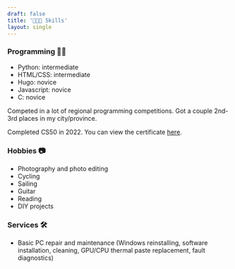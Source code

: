 ```yaml
---
draft: false
title: '👨🏻‍🎓 Skills'
layout: single
---
```

### Programming 👨‍💻
- Python: intermediate
- HTML/CSS: intermediate
- Hugo: novice
- Javascript: novice
- C: novice

Competed in a lot of regional programming competitions. Got a couple 2nd-3rd places in my city/province.

Completed CS50 in 2022. You can view the certificate [here](https://cs50.harvard.edu/certificates/9a428d33-d079-4a8f-9a67-282a1870dfac).

### Hobbies 📷
- Photography and photo editing
- Cycling
- Sailing
- Guitar
- Reading
- DIY projects

### Services 🛠️
- Basic PC repair and maintenance (Windows reinstalling, software installation, cleaning, GPU/CPU thermal paste replacement, fault diagnostics)